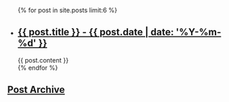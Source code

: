 ---
---
<ul>
  {% for post in site.posts limit:6 %}
    <li>
      <h2><a href="{{ post.url }}">{{ post.title }} - {{ post.date | date: '%Y-%m-%d' }}</a></h2>
      {{ post.content }}
    </li>
  {% endfor %}
</ul>
<h2><a href="/posts">Post Archive</a></h2>
